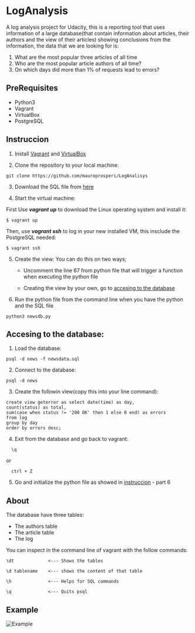 # LogAnalysis
A log analysis project for Udacity, this is a reporting tool that uses information of a large database(that contain information about articles, their authors and the view of their articles) showing conclusions from the information, the data that we are looking for is:

1) What are the most popular three articles of all time 
2) Who are the most popular article authors of all time? 
3) On which days did more than 1% of requests lead to errors?
## PreRequisites
- Python3
- Vagrant
- VirtualBox
- PostgreSQL

## Instruccion

  1. Install [Vagrant][1] and [VirtualBox][2]
  
  [1]:https://www.vagrantup.com/
  [2]:https://www.virtualbox.org/wiki/Downloads
  
  2. Clone the repository to your local machine:
  ~~~
  git clone https://github.com/mauroprosperi/LogAnalisys
  ~~~
  
  3. Download the SQL file from [here][3]
  
  [3]:https://d17h27t6h515a5.cloudfront.net/topher/2016/August/57b5f748_newsdata/newsdata.zip
  
  4. Start the virtual machine:
  
  
   First Use ***vagrant up*** to download the Linux operating system and install it:
   ~~~
   $ vagrant up
   ~~~
   Then, use ***vagrant ssh*** to log in your new installed VM, this insclude the PostgreSQL needed:
   ~~~
   $ vagrant ssh
   ~~~
  5. Create the view: You can do this on two ways; 
  
      * Uncomment the line 67 from python file that will trigger a function when executing the python file
    
      * Creating the view by your own, go to [accesing to the database][4]
    
  [4]:https://github.com/mauroprosperi/LogAnalysis#loganalysis
  
  6. Run the python file from the command line when you have the python and the SQL file 
  
  ~~~
  python3 newsdb.py
  ~~~ 
  
## Accesing to the database:

  1. Load the database:
  ~~~
  psql -d news -f newsdata.sql
  ~~~
  
  2. Connect to the database:
  ~~~
  psql -d news
  ~~~
  
  3. Create the followin view(copy this into your line command):
  ~~~
  create view geterror as select date(time) as day,
  count(status) as total,
  sum(case when status != '200 OK' then 1 else 0 end) as errors
  from log
  group by day
  order by errors desc;
  ~~~ 
  
  4. Exit from the database and go back to vagrant: 
  ~~~
    \q
  ~~~
  or
  ~~~
    ctrl + Z
  ~~~
  
  5. Go and initialize the python file as showed in [instruccion][5] - part 6
  
  [5]:https://github.com/mauroprosperi/LogAnalysis#instruccion
  
## About

The database have three tables:
- The authors table
- The article table
- The log

You can inspect in the command line of vagrant with the follow commands:
~~~
\dt             <--- Shows the tables

\d tablename    <--- shows the content of that table

\h              <--- Helps for SQL commands

\q              <--- Quits psql
~~~

## Example
![Example](https://i.imgur.com/pAuvbAv.png)

